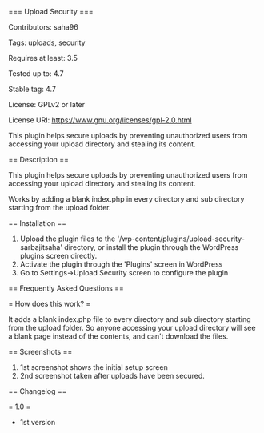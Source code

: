 === Upload Security ===

Contributors: saha96

Tags: uploads, security

Requires at least: 3.5

Tested up to: 4.7

Stable tag: 4.7

License: GPLv2 or later

License URI: https://www.gnu.org/licenses/gpl-2.0.html

This plugin helps secure uploads by preventing unauthorized users from accessing your upload directory and stealing its content.

== Description ==

This plugin helps secure uploads by preventing unauthorized users from accessing your upload directory and stealing its content.

Works by adding a blank index.php in every directory and sub directory starting from the upload folder. 

== Installation ==

1. Upload the plugin files to the '/wp-content/plugins/upload-security-sarbajitsaha' directory, or install the plugin through the WordPress plugins screen directly.
2. Activate the plugin through the 'Plugins' screen in WordPress
3. Go to Settings->Upload Security screen to configure the plugin

== Frequently Asked Questions ==

= How does this work? =

It adds a blank index.php file to every directory and sub directory starting from the upload folder. So anyone accessing your upload directory will see a blank page instead of the contents, and can't download the files. 

== Screenshots ==

1. 1st screenshot shows the initial setup screen
2. 2nd screenshot taken after uploads have been secured. 

== Changelog ==

= 1.0 =
* 1st version
